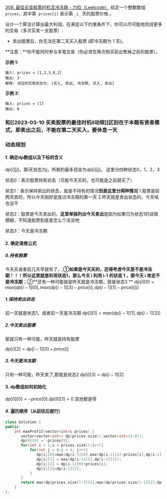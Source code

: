 [309. 最佳买卖股票时机含冷冻期 - 力扣（Leetcode）](https://leetcode.cn/problems/best-time-to-buy-and-sell-stock-with-cooldown/)
给定一个整数数组`prices`，其中第  `prices[i]` 表示第 `_i_` 天的股票价格 。​

设计一个算法计算出最大利润。在满足以下约束条件下，你可以尽可能地完成更多的交易（多次买卖一支股票）:

-   卖出股票后，你无法在第二天买入股票 (即冷冻期为 1 天)。

**注意：**你不能同时参与多笔交易（你必须在再次购买前出售掉之前的股票）。

**示例 1:**
```
输入: prices = [1,2,3,0,2]
输出: 3 
解释: 对应的交易状态为: [买入, 卖出, 冷冻期, 买入, 卖出]
```

**示例 2:**
```
输入: prices = [1]
输出: 0
```

### 和[[2023-03-10 买卖股票的最佳时机Ⅱ动规]]区别在于本题有贤者模式，即卖出之后，不能在第二天买入，要休息一天


### 动态规划
#### 1.  确定dp数组以及下标的含义
$dp[i][j]$，第i天状态为j，所剩的最多现金为$dp[i][j]$。
这里分四种状态0，1，2，3

状态0：表示股票持有状态（可能今天买的，也可能是之前就买了）

状态1：表示保持卖出的状态，就是不持有的情况**但是这里分两种情况**
	1.股票是前两天卖的，所以今天刚好是度过冷冻期的第一天
	2.昨天就是卖出状态的，今天啥也没干

状态2：股票是今天卖出的，**这里单独列出今天卖出**是因为如果归为状态1的话很模糊，不知道股票到底是怎么个法没地

状态3：今天是冷冻期

#### 2.  确定递推公式

##### 0.持有股票

今天买或者前几天早就有了，,**①如果是今天买的，还得考虑今天是不是冷冻期！！！所以这里就是利用状态1，那么今天 i 利用 i-1 的状态 1 ，那今天 i 肯定不是冷冻期**；②**还有一种可能就是昨天就是冷冻期，就是状态3 **
$dp[i][0]=max(dp[i-1][0],max(dp[i-1][3]-price[i],dp[i-1][1]-price[i]))$

##### 1.保持卖出状态

前一天就是状态1，或者前一天是冷冻期
$dp[i][1] = max(dp[i-1][1],dp[i-1][3])$

##### 2.今天卖出股票

那就只有一种可能，昨天就是持有股票

$dp[i][2] = dp[i-1][0]+price[i]$

##### 3.今天是冷冻期
只有一种可能，昨天卖了,那就是状态2
$dp[i][3]=dp[i-1][2]$

#### 3.  dp数组如何初始化
$dp[0][0]=-price[0]$
$dp[0][1]=0$
其他都是零

#### 4. 遍历顺序（从前往后就行）


```c++
class Solution {
public:
    int maxProfit(vector<int>& prices) {
       vector<vector<int>> dp(prices.size(),vector<int>(4,0));
       dp[0][0] = -prices[0];
       for(int i = 1;i < prices.size();i++){
           for(int j = 0;j < 4; j++){
              dp[i][0]=max(dp[i-1][0],max(dp[i-1][3]-prices[i],dp[i-1][1]-prices[i]));
              dp[i][1] = max(dp[i-1][1],dp[i-1][3]);
              dp[i][2] = dp[i-1][0]+prices[i];
              dp[i][3]=dp[i-1][2];
           }
       }
       return max(dp[prices.size()-1][1],max(dp[prices.size()-1][2],dp[prices.size()-1][3]));
    }
};
```